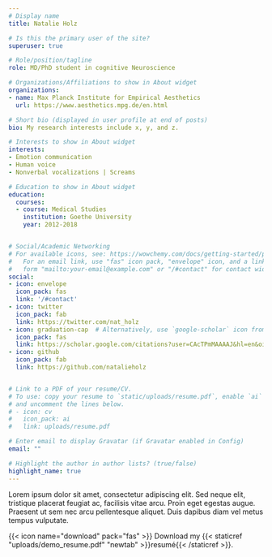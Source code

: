 ```yaml
---
# Display name
title: Natalie Holz

# Is this the primary user of the site?
superuser: true

# Role/position/tagline
role: MD/PhD student in cognitive Neuroscience

# Organizations/Affiliations to show in About widget
organizations:
- name: Max Planck Institute for Empirical Aesthetics
  url: https://www.aesthetics.mpg.de/en.html

# Short bio (displayed in user profile at end of posts)
bio: My research interests include x, y, and z.

# Interests to show in About widget
interests:
- Emotion communication
- Human voice
- Nonverbal vocalizations | Screams

# Education to show in About widget
education:
  courses:
  - course: Medical Studies
    institution: Goethe University
    year: 2012-2018


# Social/Academic Networking
# For available icons, see: https://wowchemy.com/docs/getting-started/page-builder/#icons
#   For an email link, use "fas" icon pack, "envelope" icon, and a link in the
#   form "mailto:your-email@example.com" or "/#contact" for contact widget.
social:
- icon: envelope
  icon_pack: fas
  link: '/#contact'
- icon: twitter
  icon_pack: fab
  link: https://twitter.com/nat_holz
- icon: graduation-cap  # Alternatively, use `google-scholar` icon from `ai` icon pack
  icon_pack: fas
  link: https://scholar.google.com/citations?user=CAcTPmMAAAAJ&hl=en&oi=ao
- icon: github
  icon_pack: fab
  link: https://github.com/natalieholz


# Link to a PDF of your resume/CV.
# To use: copy your resume to `static/uploads/resume.pdf`, enable `ai` icons in `params.toml`, 
# and uncomment the lines below.
# - icon: cv
#   icon_pack: ai
#   link: uploads/resume.pdf

# Enter email to display Gravatar (if Gravatar enabled in Config)
email: ""

# Highlight the author in author lists? (true/false)
highlight_name: true
---
```




Lorem ipsum dolor sit amet, consectetur adipiscing elit. Sed neque elit, tristique placerat feugiat ac, facilisis vitae arcu. Proin eget egestas augue. Praesent ut sem nec arcu pellentesque aliquet. Duis dapibus diam vel metus tempus vulputate.

{{< icon name="download" pack="fas" >}} Download my {{< staticref "uploads/demo_resume.pdf" "newtab" >}}resumé{{< /staticref >}}.
